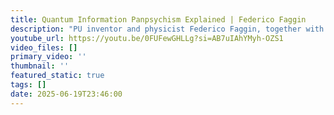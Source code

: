 ```yaml
---
title: Quantum Information Panpsychism Explained | Federico Faggin
description: "PU inventor and physicist Federico Faggin, together with Prof. Giacomo Mauro D'Ariano, proposes that consciousness is not an emergent property of the brain, but a fundamental aspect of reality itself: quantum fields are conscious and have free will. In this theory, our physical body is a quantum-classical ‘machine,’ operated by free will decisions of quantum  fields. Faggin calls the theory 'Quantum Information Panpsychism' (QIP) and claims that it can give us testable predictions in the near future. If the theory is correct, it not only will be the most accurate theory of consciousness, it will also solve mysteries around the interpretation of quantum mechanics."
youtube_url: https://youtu.be/0FUFewGHLLg?si=AB7uIAhYMyh-OZS1
video_files: []
primary_video: ''
thumbnail: ''
featured_static: true
tags: []
date: 2025-06-19T23:46:00
---
```


